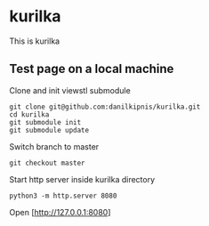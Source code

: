 kurilka
=======
This is kurilka

Test page on a local machine
----------------------------

Clone and init viewstl submodule
```
git clone git@github.com:danilkipnis/kurilka.git
cd kurilka
git submodule init
git submodule update
```

Switch branch to master
```
git checkout master
```

Start http server inside kurilka directory
```
python3 -m http.server 8080
```

Open [http://127.0.0.1:8080]
